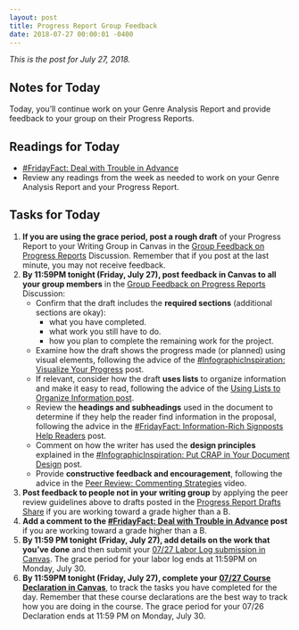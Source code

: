 ```yaml
---
layout: post
title: Progress Report Group Feedback
date: 2018-07-27 00:00:01 -0400
---
```

<p><em>This is the post for July 27, 2018.</em></p>
<h2 id="notes">Notes for Today</h2>
<p>Today, you’ll continue work on your Genre Analysis Report and provide feedback to your group on their Progress Reports.</p>
<h2 id="readings">Readings for Today</h2>
<ul>
  <li><a href="https://tracigardner.github.io/DealWithTrouble/" target="_blank">#FridayFact: Deal with Trouble in Advance</a></li>
  <li>Review any readings from the week as needed to work on your Genre Analysis Report and your Progress Report.</li>
</ul>
<h2 id="tasks">Tasks for Today</h2>
<ol class="listDS">
  <li><strong>If you are using the grace period, post a rough draft</strong> of your Progress Report to your Writing Group in Canvas in the <a href="https://canvas.vt.edu/courses/70739/discussion_topics/362554" target="_parent">Group Feedback on Progress Reports</a> Discussion. Remember that if you post at the last minute, you may not receive feedback.</li>
  <li><strong>By 11:59PM tonight (Friday, July 27), post feedback in Canvas to all your group members</strong> in the <a href="https://canvas.vt.edu/courses/70739/discussion_topics/362554" target="_parent">Group Feedback on Progress Reports</a> Discussion:
    <ul>
    <li>Confirm that the draft includes the <strong>required sections</strong> (additional sections are okay):
      <ul><li>what you have completed.</li>
      <li>what work you still have to do.</li>
      <li>how you plan to complete the remaining work for the project.</li>
      </ul></li>
    <li>Examine how the draft shows the progress made (or planned) using visual elements, following the advice of  the <a href="https://tracigardner.github.io/VisualizeProgress" target="_blank">#InfographicInspiration: Visualize Your Progress</a> post.</li>
    <li>If relevant, consider how the draft <strong>uses lists</strong> to organize information and make it easy to read, following the advice of the <a href="https://tracigardner.github.io/UsingLists/" target="_blank">Using Lists to Organize Information post</a>.</li>
    <li>Review the <strong>headings and subheadings</strong> used in the document to determine if they help the reader find information in the proposal, following the advice in the <a href="http://tracigardner.github.io//InfoRichHeadings/" target="_blank">#FridayFact: Information-Rich Signposts Help Readers</a> post.</li>
    <li>Comment on how the writer has used the <strong>design principles</strong> explained in the <a href="http://tracigardner.github.io/CRAPdesign/" target="_blank">#InfographicInspiration: Put CRAP in Your Document Design</a> post.</li>
    <li>Provide <strong>constructive feedback and encouragement</strong>, following the advice in the <a href="https://youtu.be/GlSCMx9-fGA" target="_blank">Peer Review: Commenting Strategies</a> video.</li></ul>
  </li>
  <li><strong>Post feedback to people not in your writing group</strong> by applying the peer review guidelines above to drafts posted in the <a href="https://canvas.vt.edu/courses/70739/discussion_topics/362543" target="_parent">Progress Report Drafts Share</a> if you are working toward a grade higher than a B.</li>
  <li><strong>Add a comment to the <a href="https://tracigardner.github.io/DealWithTrouble/" target="_blank">#FridayFact: Deal with Trouble in Advance</a> post</strong> if you are working toward a grade higher than a B.</li>
  <li><strong>By 11:59 PM tonight (Friday, July 27), add details on the work that you&rsquo;ve done</strong> and then submit your  <a href="https://canvas.vt.edu/courses/70739/assignments/444292" target="_parent">07/27 Labor Log submission  in Canvas</a>.  The grace period for your labor log ends at 11:59PM on Monday, July 30.</li>
  <li><strong>By 11:59PM tonight (Friday, July 27), complete your <a href="https://canvas.vt.edu/courses/70739/quizzes/112227" target="_parent">07/27 Course Declaration in Canvas</a></strong>, to track the tasks you have completed for the day. Remember that these course declarations are the best way to track how you are doing in the course. The grace period for your 07/26 Declaration ends at 11:59 PM on Monday, July 30.</li></ol>
